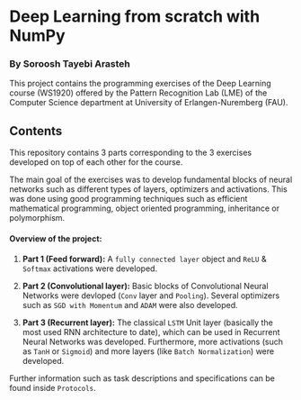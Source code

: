 # Deep Learning from scratch with NumPy

### By Soroosh Tayebi Arasteh

This project contains the programming exercises of the Deep Learning course (WS1920) offered by the Pattern Recognition Lab (LME) of the Computer Science department at University of Erlangen-Nuremberg (FAU).



## Contents
This repository contains 3 parts corresponding to the 3 exercises developed on top of each other for the course.

The main goal of the exercises was to develop fundamental blocks of neural networks such as different types of layers, optimizers and activations. This was done using good programming techniques such as efficient mathematical programming, object oriented programming, inheritance or polymorphism.

#### Overview of the project:


1. **Part 1 (Feed forward):** A `fully connected layer` object and `ReLU` & `Softmax` activations were developed.

2. **Part 2 (Convolutional layer):** Basic blocks of Convolutional Neural Networks were devloped (`Conv` layer and `Pooling`). Several optimizers such as `SGD with Momentum` and `ADAM` were also developed.

3. **Part 3 (Recurrent layer):** The classical `LSTM` Unit layer (basically the most used RNN architecture to date), which can be used in Recurrent Neural Networks was developed. Furthermore, more activations (such as `TanH` or `Sigmoid`) and more layers (like `Batch Normalization`) were developed.

Further information such as task descriptions and specifications can be found inside `Protocols`.

